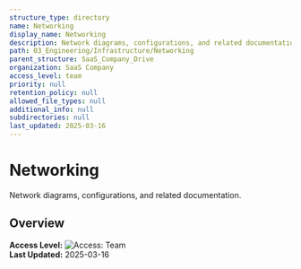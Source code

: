 ```yaml
---
structure_type: directory
name: Networking
display_name: Networking
description: Network diagrams, configurations, and related documentation.
path: 03_Engineering/Infrastructure/Networking
parent_structure: SaaS_Company_Drive
organization: SaaS Company
access_level: team
priority: null
retention_policy: null
allowed_file_types: null
additional_info: null
subdirectories: null
last_updated: 2025-03-16
---
```


# Networking

Network diagrams, configurations, and related documentation.

## Overview

**Access Level:** ![Access: Team](https://img.shields.io/badge/Access-Team-blue)  
**Last Updated:** 2025-03-16  
